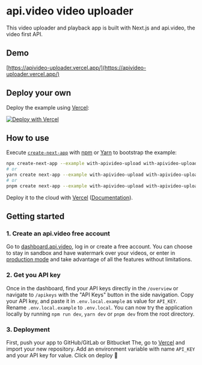 # api.video video uploader

This video uploader and playback app is built with Next.js and api.video, the video first API.

## Demo

[https://apivideo-uploader.vercel.app/](https://apivideo-uploader.vercel.app/)

## Deploy your own

Deploy the example using [Vercel](https://vercel.com?utm_source=github&utm_medium=readme&utm_campaign=next-example):

[![Deploy with Vercel](https://vercel.com/button)](https://vercel.com/new/git/external?repository-url=https://github.com/vercel/next.js/tree/canary/examples/with-apivideo-upload&project-name=with-apivideo-upload&repository-name=with-apivideo-upload)

## How to use

Execute [`create-next-app`](https://github.com/vercel/next.js/tree/canary/packages/create-next-app) with [npm](https://docs.npmjs.com/cli/init) or [Yarn](https://yarnpkg.com/lang/en/docs/cli/create/) to bootstrap the example:

```bash
npx create-next-app --example with-apivideo-upload with-apivideo-upload-app
# or
yarn create next-app --example with-apivideo-upload with-apivideo-upload-app
# or
pnpm create next-app --example with-apivideo-upload with-apivideo-upload-app
```

Deploy it to the cloud with [Vercel](https://vercel.com/new?utm_source=github&utm_medium=readme&utm_campaign=next-example) ([Documentation](https://nextjs.org/docs/deployment)).

## Getting started

### 1. Create an api.video free account

Go to [dashboard.api.video](https://dashboard.api.video/), log in or create a free account.
You can choose to stay in sandbox and have watermark over your videos, or enter in [production mode](https://api.video/pricing) and take advantage of all the features without limitations.

### 2. Get you API key

Once in the dashboard, find your API keys directly in the `/overview` or navigate to `/apikeys` with the "API Keys" button in the side navigation.
Copy your API key, and paste it in `.env.local.example` as value for `API_KEY`.
Rename `.env.local.example` to `.env.local`.
You can now try the application locally by running `npm run dev`, `yarn dev` or `pnpm dev` from the root directory.

### 3. Deployment

First, push your app to GitHub/GitLab or Bitbucket
The, go to [Vercel](https://vercel.com?utm_source=github&utm_medium=readme&utm_campaign=next-example) and import your new repository.
Add an environment variable with name `API_KEY` and your API key for value.
Click on deploy 🎉
